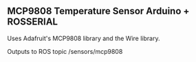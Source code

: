 MCP9808 Temperature Sensor Arduino + ROSSERIAL
---
Uses Adafruit's MCP9808 library and the Wire library.

Outputs to ROS topic /sensors/mcp9808
